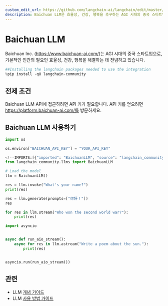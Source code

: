 ```yaml
---
custom_edit_url: https://github.com/langchain-ai/langchain/edit/master/docs/docs/integrations/llms/baichuan.ipynb
description: Baichuan LLM은 효율성, 건강, 행복을 추구하는 AGI 시대의 중국 스타트업입니다. API 키를 통해 접근할 수 있습니다.
---
```


# Baichuan LLM
Baichuan Inc. (https://www.baichuan-ai.com/)는 AGI 시대의 중국 스타트업으로, 기본적인 인간의 필요인 효율성, 건강, 행복을 해결하는 데 전념하고 있습니다.

```python
##Installing the langchain packages needed to use the integration
%pip install -qU langchain-community
```


## 전제 조건
Baichuan LLM API에 접근하려면 API 키가 필요합니다. API 키를 얻으려면 https://platform.baichuan-ai.com/를 방문하세요.

## Baichuan LLM 사용하기

```python
import os

os.environ["BAICHUAN_API_KEY"] = "YOUR_API_KEY"
```


```python
<!--IMPORTS:[{"imported": "BaichuanLLM", "source": "langchain_community.llms", "docs": "https://api.python.langchain.com/en/latest/llms/langchain_community.llms.baichuan.BaichuanLLM.html", "title": "Baichuan LLM"}]-->
from langchain_community.llms import BaichuanLLM

# Load the model
llm = BaichuanLLM()

res = llm.invoke("What's your name?")
print(res)
```


```python
res = llm.generate(prompts=["你好！"])
res
```


```python
for res in llm.stream("Who won the second world war?"):
    print(res)
```


```python
import asyncio


async def run_aio_stream():
    async for res in llm.astream("Write a poem about the sun."):
        print(res)


asyncio.run(run_aio_stream())
```


## 관련

- LLM [개념 가이드](/docs/concepts/#llms)
- LLM [사용 방법 가이드](/docs/how_to/#llms)